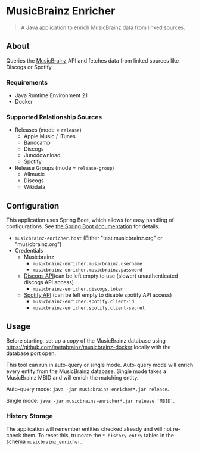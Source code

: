 # MusicBrainz Enricher

> A Java application to enrich MusicBrainz data from linked sources.

## About

Queries the [MusicBrainz](https://musicbrainz.org/) API and fetches data from linked sources like Discogs or Spotify.

### Requirements

- Java Runtime Environment 21
- Docker

### Supported Relationship Sources

- Releases (mode = `release`)
	- Apple Music / iTunes
	- Bandcamp
	- Discogs
	- Junodownload
	- Spotify
- Release Groups (mode = `release-group`)
	- Allmusic
	- Discogs
	- Wikidata

## Configuration

This application uses Spring Boot, which allows for easy handling of configurations.
See [the Spring Boot documentation](https://docs.spring.io/spring-boot/docs/current/reference/html/howto.html#howto.properties-and-configuration.external-properties-location)
for details.

- `musicbrainz-enricher.host` (Either "test.musicbrainz.org" or "musicbrainz.org")
- Credentials
	- Musicbrainz
		- `musicbrainz-enricher.musicbrainz.username`
		- `musicbrainz-enricher.musicbrainz.password`
	- [Discogs API](https://www.discogs.com/developers/)(can be left empty to use (slower) unauthenticated discogs API
	  access)
		- `musicbrainz-enricher.discogs.token`
	- [Spotify API](https://developer.spotify.com/documentation/web-api) (can be left empty to disable spotify API
	  access)
		- `musicbrainz-enricher.spotify.client-id`
		- `musicbrainz-enricher.spotify.client-secret`

## Usage

Before starting, set up a copy of the MusicBrainz database using <https://github.com/metabrainz/musicbrainz-docker>
locally with the database port open.

This tool can run in auto-query or single mode. Auto-query mode will enrich every entity from the MusicBrainz database.
Single mode takes a MusicBrainz MBID and will enrich the matching entity.

Auto-query mode:
`java -jar musicbrainz-enricher*.jar release`.

Single mode:
`java -jar musicbrainz-enricher*.jar release 'MBID'`.

### History Storage

The application will remember entities checked already and will not re-check them. To reset this, truncate the
`*_history_entry` tables in the schema `musicbrainz_enricher`.
